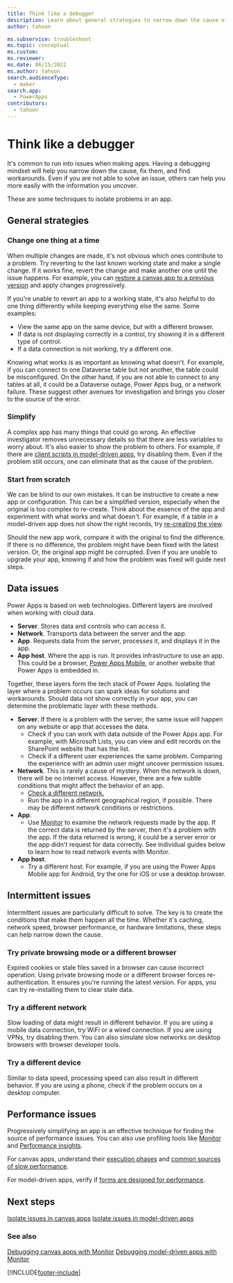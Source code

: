 ```yaml
---
title: Think like a debugger
description: Learn about general strategies to narrow down the cause of app errors.
author: tahoon

ms.subservice: troubleshoot
ms.topic: conceptual
ms.custom:
ms.reviewer:
ms.date: 06/15/2022
ms.author: tahoon
search.audienceType: 
  - maker
search.app: 
  - PowerApps
contributors:
  - tahoon
---
```


# Think like a debugger

It's common to run into issues when making apps. Having a debugging mindset will help you narrow down the cause, fix them, and find workarounds. Even if you are not able to solve an issue, others can help you more easily with the information you uncover.

These are some techniques to isolate problems in an app.


## General strategies

### Change one thing at a time

When multiple changes are made, it's not obvious which ones contribute to a problem. Try reverting to the last known working state and make a single change. If it works fine, revert the change and make another one until the issue happens. For example, you can [restore a canvas app to a previous version](/power-apps/maker/canvas-apps/restore-an-app) and apply changes progressively.

If you're unable to revert an app to a working state, it's also helpful to do one thing differently while keeping everything else the same. Some examples:

* View the same app on the same device, but with a different browser.
* If data is not displaying correctly in a control, try showing it in a different type of control.
* If a data connection is not working, try a different one.

Knowing what works is as important as knowing what doesn't. For example, if you can connect to one Dataverse table but not another, the table could be misconfigured. On the other hand, if you are not able to connect to any tables at all, it could be a Dataverse outage, Power Apps bug, or a network failure. These suggest other avenues for investigation and brings you closer to the source of the error.

### Simplify

A complex app has many things that could go wrong. An effective investigator removes unnecessary details so that there are less variables to worry about. It's also easier to show the problem to others. For example, if there are [client scripts in model-driven apps](/power-apps/developer/model-driven-apps/client-scripting), try disabling them. Even if the problem still occurs, one can eliminate that as the cause of the problem.

### Start from scratch

We can be blind to our own mistakes. It can be instructive to create a new app or configuration. This can be a simplified version, especially when the original is too complex to re-create. Think about the essence of the app and experiment with what works and what doesn't. For example, if a table in a model-driven app does not show the right records, try [re-creating the view](/developer/model-driven-apps/customize-entity-views).

Should the new app work, compare it with the original to find the difference. If there is no difference, the problem might have been fixed with the latest version. Or, the original app might be corrupted. Even if you are unable to upgrade your app, knowing if and how the problem was fixed will guide next steps.


## Data issues

Power Apps is based on web technologies. Different layers are involved when working with cloud data.

* **Server**. Stores data and controls who can access it.
* **Network**. Transports data between the server and the app.
* **App**. Requests data from the server, processes it, and displays it in the app.
* **App host**. Where the app is run. It provides infrastructure to use an app. This could be a browser, [Power Apps Mobile](/power-apps/mobile/run-powerapps-on-mobile), or another website that Power Apps is embedded in.

Together, these layers form the tech stack of Power Apps. Isolating the layer where a problem occurs can spark ideas for solutions and workarounds. Should data not show correctly in your app, you can determine the problematic layer with these methods.

* **Server**. If there is a problem with the server, the same issue will happen on any website or app that accesses the data.
  * Check if you can work with data outside of the Power Apps app. For example, with Microsoft Lists, you can view and edit records on the SharePoint website that has the list.
  * Check if a different user experiences the same problem. Comparing the experience with an admin user might uncover permission issues.
* **Network**. This is rarely a cause of mystery. When the network is down, there will be no internet access. However, there are a few subtle conditions that might affect the behavior of an app.
  * [Check a different network.](#try-a-different-network)
  * Run the app in a different geographical region, if possible. There may be different network conditions or restrictions.
* **App**.
  * Use [Monitor](/power-apps/maker/monitor-overview) to examine the network requests made by the app. If the correct data is returned by the server, then it's a problem with the app. If the data returned is wrong, it could be a server error or the app didn't request for data correctly. See individual guides below to learn how to read network events with Monitor.
* **App host**.
  * Try a different host. For example, if you are using the Power Apps Mobile app for Android, try the one for iOS or use a desktop browser.

## Intermittent issues

Intermittent issues are particularly difficult to solve. The key is to create the conditions that make them happen all the time. Whether it's caching, network speed, browser performance, or hardware limitations, these steps can help narrow down the cause.

### Try private browsing mode or a different browser
Expired cookies or stale files saved in a browser can cause incorrect operation. Using private browsing mode or a different browser forces re-authentication. It ensures you're running the latest version. For apps, you can try re-installing them to clear stale data.

### Try a different network
Slow loading of data might result in different behavior. If you are using a mobile data connection, try WiFi or a wired connection. If you are using VPNs, try disabling them. You can also simulate slow networks on desktop browsers with browser developer tools.

### Try a different device
Similar to data speed, processing speed can also result in different behavior. If you are using a phone, check if the problem occurs on a desktop computer.


## Performance issues

Progressively simplifying an app is an effective technique for finding the source of performance issues. You can also use profiling tools like [Monitor](/power-apps/maker/monitor-overview) and [Performance insights](/power-apps/maker/common/performance-insights-overview).

For canvas apps, understand their [execution phases](/power-apps/maker/canvas-apps/execution-phases-data-flow) and [common sources of slow performance](/power-apps/maker/canvas-apps/slow-performance-sources).

For model-driven apps, verify if [forms are designed for performance](/power-apps/maker/model-driven-apps/design-performant-forms).


## Next steps

[Isolate issues in canvas apps](isolate-canvas-app-issues.md)
[Isolate issues in model-driven apps](isolate-model-app-issues.md)


### See also

[Debugging canvas apps with Monitor](/power-apps/maker/monitor-canvasapps)
[Debugging model-driven apps with Monitor](/power-apps/maker/monitor-modelapps)


[!INCLUDE[footer-include](../../includes/footer-banner.md)]